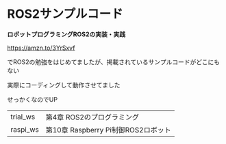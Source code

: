 # ROS2サンプルコード

**ロボットプログラミングROS2の実装・実践**

https://amzn.to/3YrSxvf


でROS2の勉強をはじめてましたが、掲載されているサンプルコードがどこにもない

実際にコーディングして動作させてました

せっかくなのでUP

|||
|--|--|
|trial_ws|第4章 ROS2のプログラミング|
|raspi_ws|第10章 Raspberry Pi制御ROS2ロボット|

